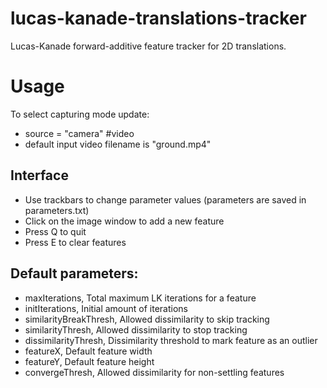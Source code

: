 # lucas-kanade-translations-tracker
Lucas-Kanade forward-additive feature tracker for 2D translations.


# Usage
To select capturing mode update:
* source = "camera"  #video
* default input video filename is "ground.mp4"

## Interface
* Use trackbars to change parameter values (parameters are saved in parameters.txt)
* Click on the image window to add a new feature
* Press Q to quit
* Press E to clear features


## Default parameters:
* maxIterations,         Total maximum LK iterations for a feature
* initIterations,        Initial amount of iterations
* similarityBreakThresh, Allowed dissimilarity to skip tracking
* similarityThresh,      Allowed dissimilarity to stop tracking
* dissimilarityThresh,   Dissimilarity threshold to mark feature as an outlier
* featureX,              Default feature width
* featureY,              Default feature height
* convergeThresh,        Allowed dissimilarity for non-settling features
